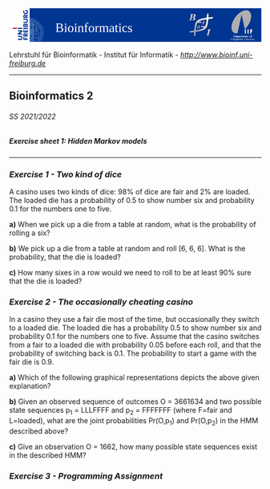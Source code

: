 <img src="./figures/banner.png" alt="UniFreiburg Banner"/>

Lehrstuhl für Bioinformatik - Institut für Informatik - *http://www.bioinf.uni-freiburg.de*

---
## Bioinformatics 2
###### SS 2021/2022
##### Exercise sheet 1: Hidden Markov models
---

### _Exercise 1 - Two kind of dice_

A casino uses two kinds of dice: 98% of dice are fair and 2% are loaded. The loaded die has a probability of 0.5 to show number six and probability 0.1 for the numbers one to five.

**a)** When we pick up a die from a table at random, what is the probability of rolling a six?

**b)** We pick up a die from a table at random and roll [6, 6, 6]. What is the probability, that the die is loaded?

**c)** How many sixes in a row would we need to roll to be at least 90% sure that the die is loaded?

### _Exercise 2 - The occasionally cheating casino_
In a casino they use a fair die most of the time, but occasionally they switch to a loaded die. The loaded die has a probability 0.5 to show number six and probability 0.1 for the numbers one to five. Assume that the casino switches from a fair to a loaded die with probability 0.05 before each roll, and that the probability of switching back is 0.1. The probability to start a game with the fair die is 0.9.

**a)** Which of the following graphical representations depicts the above given explanation?

**b)** Given an observed sequence of outcomes O = 3661634 and two possible state sequences p<sub>1</sub> = LLLFFFF and p<sub>2</sub> = FFFFFFF (where F=fair and L=loaded), what are the joint probabilities Pr(O,p<sub>1</sub>) and Pr(O,p<sub>2</sub>) in the HMM described above?

**c)** Give an observation O = 1662, how many possible state sequences exist in the described HMM?

### _Exercise 3 - Programming Assignment_
